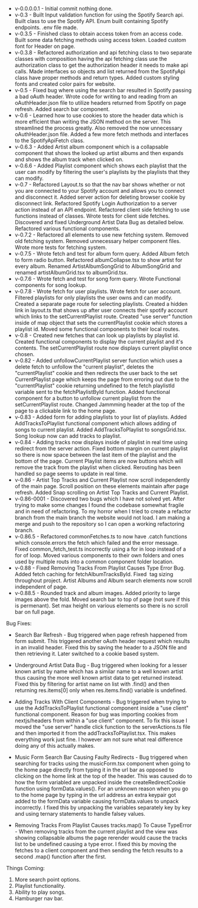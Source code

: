 - v-0.0.0.0.1 - Initial commit nothing done.
- v-0.3 - Built Input validation function for using the Spotify Search api. Built class to use the Spotify API. Enum built containing Spotify endpoints. .env file made.
- v-0.3.5 - Finished class to obtain access token from an access code. Built some data fetching methods using access token. Loaded custom font for Header on page. 
- v-0.3.8 - Refactored authorization and api fetching class to two separate classes with composition having the api fetching class use the authorization class to get the authorization header it needs to make api calls. Made interfaces so objects and list returned from the SpotifyApi class have proper methods and return types. Added custom styling fonts and created color pairs for website. 
- v-0.5 - Fixed bug where using the search bar resulted in Spotify passing a bad oAuth header. Wrote code for writing to and reading from an oAuthHeader.json file to utilize headers returned from Spotify on page refresh. Added search bar component. 
- v-0.6 - Learned how to use cookies to store the header data which is more efficient than writing the JSON method on the server. This streamlined the process greatly. Also removed the now unnecessary oAuthHeader.json file. Added a few more fetch methods and interfaces to the SpotifyApiFetch class.
- v-0.6.3 - Added Artist album component which is a collapsable component that shows the looked up artist albums and then expands and shows the album track when clicked on.
- v-0.6.6 - Added Playlist component which shows each playlist that the user can modify by filtering the user's playlists by the playlists that they can modify. 
- v-0.7 - Refactored Layout.ts so that the nav bar shows whether or not you are connected to your Spotify account and allows you to connect and disconnect it. Added server action for deleting browser cookie by disconnect link. Refactored Spotify Login Authorization to a server action instead of an API endpoint. Refactored client side fetching to use functions instead of classes. Wrote tests for client side fetches. Discovered and fixed Underground Artist Data Bug as detailed below.  Refactored various functional components.
- v-0.7.2 - Refactored all elements to use new fetching system. Removed old fetching system. Removed unnecessary helper component files. Wrote more tests for fetching system.
- v-0.7.5 - Wrote fetch and test for album form query. Added Album fetch to form radio button. Refactored albumCollapse.tsx to show artist for every album. Renamed ArtistAlbumSongGrid to AlbumSongGrid and renamed artistAlbumGrid.tsx to albumGrid.tsx. 
- v-0.7.6 - Wrote fetch and test for song form query. Wrote Functional components for song lookup.
- v-0.7.8 - Wrote fetch for user playlists. Wrote fetch for user account. Filtered playlists for only playlists the user owns and can modify. Created a separate page route for selecting playlists. Created a hidden link in layout.ts that shows up after user connects their spotify account which links to the setCurrentPlaylist route. Created "use server" function inside of map object that sets the currentPlaylist cookie which stores a playlist id. Moved some functional components to their local routes.
- v-0.8 - Created new fetches that can look up playlists by playlist id. Created functional components to display the current playlist and it's contents. The setCurrentPlaylist route now displays current playlist once chosen. 
- v-0.82 - Added unfollowCurrentPlaylist server function which uses a delete fetch to unfollow the "current playlist", deletes the "currentPlaylist" cookie and then redirects the user back to the set CurrentPlaylist page which keeps the page from erroring out due to the "currentPlaylist" cookie returning undefined to the fetch playlistId variable sent to the fetchPlaylistById function. Added functional component for a button to unfollow current playlist from the setCurrentPlaylist route. Changed Jammming header at the top of the page to a clickable link to the home page.
- v-0.83 - Added form for adding playlists to your list of playlists. Added AddTracksToPlaylist functional component which allows adding of songs to current playlist. Added AddTracksToPlaylist to songsGrid.tsx. Song lookup now can add tracks to playlist. 
- v-0.84 - Adding tracks now displays inside of playlist in real time using redirect from the server action. Fixed bottom margin on current playlist so there is now space between the last item of the playlist and the bottom of the page. Current Playlist items are now buttons which will remove the track from the playlist when clicked. Rerouting has been handled so page seems to update in real time.
- v-0.86 - Artist Top Tracks and Current Playlist now scroll independently of the main page. Scroll position on these elements maintain after page refresh. Added Snap scrolling on Artist Top Tracks and Current Playlist.
- v-0.86-0001 - Discovered two bugs which I have not solved yet. After trying to make some changes I found the codebase somewhat fragile and in need of refactoring. To my horror when I tried to create a refactor branch from the main branch the website would not load. I am making a merge and push to the repository so I can open a working refactoring branch.
- v-0.86.5 - Refactored commonFetches.ts to now have .catch functions which console.errors the fetch which failed and the error message. Fixed common_fetch_test.ts incorrectly using a for in loop instead of a for of loop. Moved various components to their own folders and ones used by multiple routs into a common component folder location.
- v-0.88 - Fixed Removing Tracks From Playlist Causes Type Error Bug. Added fetch caching for fetchAlbumTracksById. Fixed <Image> tag sizing throughout project. Artist Albums and Album search elements now scroll independent of page.
- v-0.88.5 - Rounded track and album images. Added priority to large images above the fold. Moved search bar to top of page (not sure if this is permenant). Set max height on various elements so there is no scroll bar on full page.


Bug Fixes:
- Search Bar Refresh - Bug triggered when page refresh happened from form submit. This triggered another oAuth header request which results in an invalid header. Fixed this by saving the header to a JSON file and then retrieving it. Later switched to a cookie based system.

- Underground Artist Data Bug - Bug triggered when looking for a lesser known artist by name which has a similar name to a well known artist thus causing the more well known artist data to get returned instead. Fixed this by filtering for artist name on list with .find() and then returning res.items[0] only when res.items.find() variable is undefined.

- Adding Tracks With Client Components - Bug triggered when trying to use the AddTracksToPlaylist functional component inside a "use client" functional component. Reason for bug was importing cookies from nextjs/headers from within a "use client" component. To fix this issue I moved the "use server" handle click function to the serverActions.ts file and then imported it from the addTracksToPlaylist.tsx. This makes everything work just fine. I however am not sure what real difference doing any of this actually makes.

- Music Form Search Bar Causing Faulty Redirects - Bug triggered when searching for tracks using the musicForm.tsx component when going to the home page directly from typing it in the url bar as opposed to clicking on the home link at the top of the header. This was caused do to how the form variabled are unpacked inside the createRedirectCookie function using formData.values(). For an unknown reason when you go to the home page by typing in the url address an extra keypair got added to the formData variable causing formData.values to unpack incorrectly. I fixed this by unpacking the variables separately key by key and using ternary statements to handle falsey values.

- Removing Tracks From Playlist Causes tracks.map() To Cause TypeError - When removing tracks from the current playlist and the view was showing collapsable albums the page rerender would cause the tracks list to be undefined causing a type error. I fixed this by moving the fetches to a client component and then sending the fetch results to a second .map() function after the first.

Things Coming:
1. More search point options.
2. Playlist functionality.
3. Ability to play songs.
4. Hamburger nav bar.
